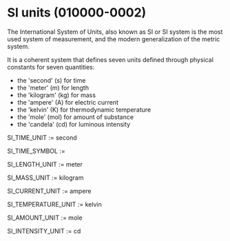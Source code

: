# SI units (010000-0002)

The International System of Units, also known as SI or SI system is the most used system of measurement, and the modern generalization of the metric system.

It is a coherent system that defines seven units defined through physical constants for seven quantities:

- the 'second' (s) for time
- the 'meter' (m) for length
- the 'kilogram' (kg) for mass
- the 'ampere' (A) for electric current
- the 'kelvin' (K) for thermodynamic temperature
- the 'mole' (mol) for amount of substance
- the 'candela' (cd) for luminous intensity

SI_TIME_UNIT := second

SI_TIME_SYMBOL := 

SI_LENGTH_UNIT := meter

SI_MASS_UNIT := kilogram

SI_CURRENT_UNIT := ampere

SI_TEMPERATURE_UNIT := kelvin

SI_AMOUNT_UNIT := mole

SI_INTENSITY_UNIT := cd